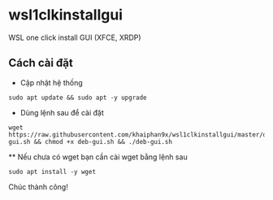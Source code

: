 # wsl1clkinstallgui
WSL one click install GUI (XFCE, XRDP)

## Cách cài đặt
* Cập nhật hệ thống
```
sudo apt update && sudo apt -y upgrade
```
* Dùng lệnh sau để cài đặt
```
wget https://raw.githubusercontent.com/khaiphan9x/wsl1clkinstallgui/master/deb-gui.sh && chmod +x deb-gui.sh && ./deb-gui.sh
```
** Nếu chưa có wget bạn cần cài wget bằng lệnh sau
```
sudo apt install -y wget
```
Chúc thành công!
